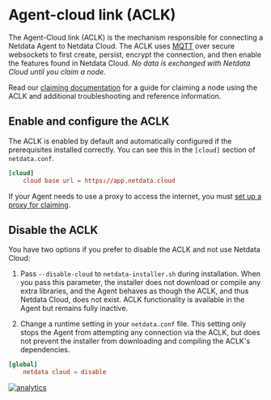 <!--
---
title: "Agent-Cloud link (ACLK)"
description: "The Agent-Cloud link (ACLK) is the mechanism responsible for connecting a Netdata agent to Netdata Cloud."
date: 2020-04-15
custom_edit_url: https://github.com/netdata/netdata/edit/master/aclk/README.md
---
-->

# Agent-cloud link (ACLK)

The Agent-Cloud link (ACLK) is the mechanism responsible for connecting a Netdata Agent to Netdata Cloud. The ACLK uses
[MQTT](https://en.wikipedia.org/wiki/MQTT) over secure websockets to first create, persist, encrypt the connection, and
then enable the features found in Netdata Cloud. _No data is exchanged with Netdata Cloud until you claim a node._

Read our [claiming documentation](/claim/README.md) for a guide for claiming a node using the ACLK and additional
troubleshooting and reference information.

## Enable and configure the ACLK

The ACLK is enabled by default and automatically configured if the prerequisites installed correctly. You can see this
in the `[cloud]` section of `netdata.conf`.

```conf
[cloud]
    cloud base url = https://app.netdata.cloud
```

If your Agent needs to use a proxy to access the internet, you must [set up a proxy for
claiming](/claim/README.md#claim-through-a-proxy).

## Disable the ACLK

You have two options if you prefer to disable the ACLK and not use Netdata Cloud:

1.  Pass `--disable-cloud` to `netdata-installer.sh` during installation. When you pass this parameter, the installer
    does not download or compile any extra libraries, and the Agent behaves as though the ACLK, and thus Netdata Cloud,
    does not exist. ACLK functionality is available in the Agent but remains fully inactive.

2.  Change a runtime setting in your `netdata.conf` file. This setting only stops the Agent from attempting any
    connection via the ACLK, but does not prevent the installer from downloading and compiling the ACLK's dependencies.

```conf
[global]
    netdata cloud = disable
```

[![analytics](https://www.google-analytics.com/collect?v=1&aip=1&t=pageview&_s=1&ds=github&dr=https%3A%2F%2Fgithub.com%2Fnetdata%2Fnetdata&dl=https%3A%2F%2Fmy-netdata.io%2Fgithub%2Faclk%2FREADME&_u=MAC~&cid=5792dfd7-8dc4-476b-af31-da2fdb9f93d2&tid=UA-64295674-3)](<>)
